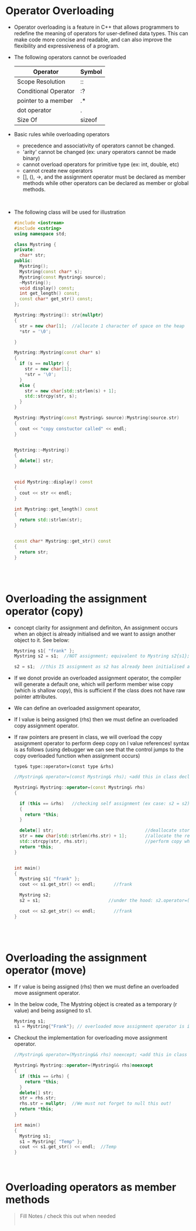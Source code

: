 # Operator Overloading

- Operator overloading is a feature in C++ that allows programmers to redefine the meaning of operators for user-defined data types. This can make code more concise and readable, and can also improve the flexibility and expressiveness of a program.
- The following operators cannot be overloaded

  | Operator             | Symbol |
  | -------------------- | ------ |
  | Scope Resolution     | ::     |
  | Conditional Operator | :?     |
  | pointer to a member  | .\*    |
  | dot operator         | .      |
  | Size Of              | sizeof |

* Basic rules while overloading operators

  - precedence and associativity of operators cannot be changed.
  - 'arity' cannot be changed (ex: unary operators cannot be made binary)
  - cannot overload operators for primitive type (ex: int, double, etc)
  - cannot create new operators
  - [], (), ->, and the assignment operator must be declared as member methods while other operators can be declared as member or global methods.

<br>

- The following class will be used for illustration

  ```cpp
  #include <iostream>
  #include <cstring>
  using namespace std;

  class Mystring {
  private:
    char* str;
  public:
    Mystring();
    Mystring(const char* s);
    Mystring(const Mystring& source);
    ~Mystring();
    void display() const;
    int get_length() const;
    const char* get_str() const;
  };

  Mystring::Mystring(): str{nullptr}
  {
    str = new char[1];	//allocate 1 character of space on the heap
    *str = '\0';

  }

  Mystring::Mystring(const char* s)
  {
    if (s == nullptr) {
      str = new char[1];
      *str = '\0';
    }
    else {
      str = new char[std::strlen(s) + 1];
      std::strcpy(str, s);
    }
  }

  Mystring::Mystring(const Mystring& source):Mystring(source.str)
  {
    cout << "copy constuctor called" << endl;
  }


  Mystring::~Mystring()
  {
    delete[] str;
  }


  void Mystring::display() const
  {
    cout << str << endl;
  }

  int Mystring::get_length() const
  {
    return std::strlen(str);
  }


  const char* Mystring::get_str() const
  {
    return str;
  }
  ```

<br>
<br>

# Overloading the assignment operator (copy)

- concept clarity for assignment and definiton, An assignment occurs when an object is already initialised and we want to assign another object to it. See below:

  ```cpp
  Mystring s1{ "frank" };
  Mystring s2 = s1;  //NOT assignment; equivalent to Mystring s2{s1};

  s2 = s1;	//this IS assignment as s2 has already been initialised and s1 is an l value!
  ```

* If we donot provide an overloaded assignment operator, the compiler will generate a default one, which will perform member wise copy (which is shallow copy), this is sufficient if the class does not have raw pointer attributes.
* We can define an overloaded assignment opearator,
* If l value is being assigned (rhs) then we must define an overloaded copy assignment operator.
* If raw pointers are present in class, we will overload the copy assignment operator to perform deep copy on l value references! syntax is as follows (using debugger we can see that the control jumps to the copy overloaded function when assignment occurs)

  ```
  type& type::operator=(const type &rhs)
  ```

  ```cpp
  //Mystring& operator=(const Mystring& rhs); <add this in class declaration>

  Mystring& Mystring::operator=(const Mystring& rhs)
  {

    if (this == &rhs)   //checking self assignment (ex case: s2 = s2)
    {
      return *this;
    }

    delete[] str;	                                //deallocate storage since we are overwriting it
    str = new char[std::strlen(rhs.str) + 1];	    //allocate the required amount of storage
    std::strcpy(str, rhs.str);		                //perform copy which is now a deep copy
    return *this;
  }


  int main()
  {
    Mystring s1{ "frank" };
    cout << s1.get_str() << endl;		//frank

    Mystring s2;
    s2 = s1;	                      //under the hood: s2.operator=(s1); i.e. overloaded copy assignment operator is called

    cout << s2.get_str() << endl;		//frank
  }
  ```

<br>
<br>

# Overloading the assignment operator (move)

- If r value is being assigned (rhs) then we must define an overloaded move assignment operator.
- In the below code, The Mystring object is created as a temporary (r value) and being assigned to s1.

  ```cpp
  Mystring s1;
  s1 = Mystring{"Frank"}; // overloaded move assignment operator is ideal
  ```

* Checkout the implementation for overloading move assignment operator.

  ```cpp
  //Mystring& operator=(Mystring&& rhs) noexcept; <add this in class declaration>

  Mystring& Mystring::operator=(Mystring&& rhs)noexcept
  {
    if (this == &rhs) {
      return *this;
    }
    delete[] str;
    str = rhs.str;
    rhs.str = nullptr;  //We must not forget to null this out!
    return *this;
  }

  int main()
  {
    Mystring s1;
    s1 = Mystring{ "Temp" };
    cout << s1.get_str() << endl;  //Temp
  }
  ```

<br>

# Overloading operators as member methods

> Fill Notes / check this out when needed <br>
> <br>
